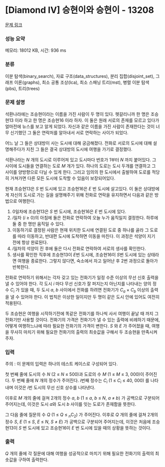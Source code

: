 # [Diamond IV] 승현이와 승현이 - 13208 

[문제 링크](https://www.acmicpc.net/problem/13208) 

### 성능 요약

메모리: 18012 KB, 시간: 936 ms

### 분류

이분 탐색(binary_search), 자료 구조(data_structures), 분리 집합(disjoint_set), 그래프 이론(graphs), 최소 공통 조상(lca), 최소 스패닝 트리(mst), 병렬 이분 탐색(pbs), 트리(trees)

### 문제 설명

<p>석환나라에는 조승현이라는 이름을 가진 사람이 두 명이 있다. 헷갈리니까 한 명은 조승현13 이라 하고 한 명은 조승현16 이라 하자. 이 둘은 원래 서로의 존재를 모르고 있다가 얼마전에 뉴스를 보고 알게 되었다. 자신과 같은 이름을 가진 사람이 존재한다는 것이 너무 신기했던 그 둘은 연락처를 알아내서 서로 연락하는 사이가 되었다.</p>

<p>어느 날 그 들은 상대방이 사는 도시에 대해 궁금해졌다. 전화로 서로의 도시에 대해 설명해주다가 지친 그 들은 결국 상대방의 도시에 여행을 가기로 결정했다.</p>

<p>석환나라는 <em>N</em> 개의 도시로 이루어져 있고 도시마다 번호가 1부터 <em>N</em> 까지 붙어있다. 그 사이에 도시들을 연결하는 도로 <em>M</em> 개가 있다. 하나의 도로는 도시 두개를 연결하고 그 사이를 양방향으로 다닐 수 있게 한다. 그리고 임의의 한 도시에서 출발하여 도로를 적당히 거쳐가면 다른 모든 도시에 도착할 수 있음이 보장되어있다.</p>

<p>현재 조승현13은 <em>S</em> 번 도시에 있고 조승현16은 <em>E</em> 번 도시에 살고있다. 이 둘은 상대방에게 자신의 도시로 가는 길을 설명해주기 위해 전화로 연락을 유지하면서 다음과 같은 방법으로 여행한다.</p>

<ol>
	<li>0일차에 조승현13은 <em>S</em> 번 도시에, 조승현16은 <em>E</em> 번 도시에 있다.</li>
	<li><em>i</em>일차 (<em>i</em> ≥ 0)의 아침에 둘은 전화로 연락하여 오늘 누가 움직일지 결정한다. 하루에 둘 중 한 명만 움직일 수 있다.</li>
	<li>이동하기로 결정된 사람은 현재 위치한 도시에 연결된 도로 중 하나를 골라 그 도로를 따라 이동하고, 반대편 도시에 도착하면 이동을 마친다. 이 과정은 석양이 지기 전에 항상 완료된다.</li>
	<li><em>i</em>일차의 석양이 진 후에 둘은 다시 전화로 연락하여 서로의 생사를 확인한다.</li>
	<li>생사를 확인한 직후에 조승현13이 <em>E</em>번 도시에, 조승현16이 <em>S</em>번 도시에 있는 상태라면 여행을 종료한다. 그렇지 않다면, 숙소에서 자고 일어난 후 2번 과정으로 돌아가 반복한다.</li>
</ol>

<p>전화로 연락하기 위해서는 각자 갖고 있는 전화기가 일정 수준 이상의 무선 신호 출력을 낼 수 있어야 한다. 각 도시 <em>i</em> 마다 무선 신호가 잘 퍼지는지 아닌지를 나타내는 양의 정수 <em>C<sub>i</sub></em> 가 있을 때, 두 도시 <em>a</em>, <em>b</em> 사이에서 전화를 하려면 전화기가 <em>C<sub>a</sub></em> × <em>C<sub>b</sub></em> 이상의 출력을 낼 수 있어야 한다. 이 법칙은 이상한 일이지만 두 명이 같은 도시 안에 있어도 여전히 적용된다.</p>

<p>두 조승현은 여행을 시작하기전에 똑같은 전화기를 하나씩 사서 여행이 끝날 때 까지 그 전화기만 사용할 것이다. 전화기의 가격은 전화기가 낼 수 있는 출력에 비례하기 때문에, 어떻게 여행하느냐에 따라 필요한 전화기의 가격이 변한다. <em>S</em> 와 <em>E</em> 가 주어졌을 때, 여행을 무사히 마치기 위해 필요한 전화기의 출력의 최솟값을 구해서 두 조승현을 만족시켜주자.</p>

### 입력 

 <p>주의 : 이 문제의 입력은 하나의 테스트 케이스로 구성되어 있다.</p>

<p>첫 번째 줄에 도시의 수 <em>N</em> (2 ≤ <em>N</em> ≤ 500)과 도로의 수 <em>M</em> (1 ≤ <em>M</em> ≤ 3, 000)이 주어진다. 두 번째 줄에 <em>N</em> 개의 정수가 주어진다. <em>i</em>번째 정수는 <em>C<sub>i</sub></em> (1 ≤ <em>C<sub>i</sub></em> ≤ 40, 000) 를 나타내며 이것은 <em>i</em>번 도시의 무선 신호 상수를 나타낸다.</p>

<p>이후로 <em>M</em> 개의 줄에 걸쳐 2개의 정수 <em>a</em>, <em>b</em> (1 ≤ <em>a</em>, <em>b</em> ≤ <em>N</em>, <em>a</em> ≠ <em>b</em>) 가 공백으로 구분되어 주어지는데, 이것은 도시 <em>a</em>와 도시 <em>b</em> 사이를 잇는 도로가 존재함을 뜻한다.</p>

<p>그 다음 줄에 질문의 수 <em>Q</em> (1 ≤ <em>Q</em> ≤ <em><sub>n</sub></em>C<sub>2</sub>) 가 주어진다. 이후로 <em>Q</em> 개의 줄에 걸쳐 2개의 정수 <em>S</em>, <em>E</em> (1 ≤ <em>S</em>, <em>E</em> ≤ <em>N</em>, <em>S</em> ≠ <em>E</em>) 가 공백으로 구분되어 주어지는데, 이것은 처음에 조승현13이 <em>S</em> 번 도시에 있고 조승현16이 <em>E</em> 번 도시에 있을 때의 상황을 뜻하는 것이다.</p>

### 출력 

 <p><em>Q</em> 개의 줄에 각 질문에 대해 여행을 성공적으로 마치기 위해 필요한 전화기의 출력의 최솟값을 구하여 출력한다.</p>

